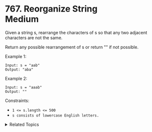 # 767. Reorganize String<br> Medium

Given a string s, rearrange the characters of s so that any two adjacent characters are not the same.

Return any possible rearrangement of s or return "" if not possible.

Example 1:

```
Input: s = "aab"
Output: "aba"
```

Example 2:

```
Input: s = "aaab"
Output: ""
```

Constraints:

- `1 <= s.length <= 500`
- `s consists of lowercase English letters.`

<details>

<summary> Related Topics </summary>

-   `Greedy`
-   `Heap`
-	`String`

</details>
